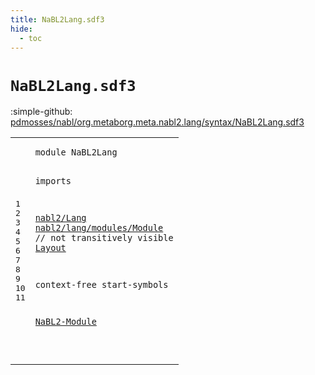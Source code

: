```yaml
---
title: NaBL2Lang.sdf3
hide:
  - toc
---
```


# `NaBL2Lang.sdf3`

:simple-github: [pdmosses/nabl/org.metaborg.meta.nabl2.lang/syntax/NaBL2Lang.sdf3]

[pdmosses/nabl/org.metaborg.meta.nabl2.lang/syntax/NaBL2Lang.sdf3]: https://github.com/pdmosses/nabl/blob/master/org.metaborg.meta.nabl2.lang/syntax/NaBL2Lang.sdf3 "The source file on GitHub"

<div class="sdf3"><table class="highlighttable"><tbody><tr><td class="linenos"><div class="linenodiv"><pre><span></span>1
2
3
4
5
6
7
8
9
10
11
</pre></div></td>
<td class="code"><pre><code><span class="keyword">module</span> <span id="NaBL2Lang_7_16" title="Not referenced locally, nor via imports">NaBL2Lang</span>

<span class="keyword">imports</span>

  <a href="../nabl2/Lang.sdf3/#nabl2/Lang_7_17" id="nabl2/Lang_29_39" title="Defined at ../nabl2/Lang.sdf3 line 1">nabl2/Lang</a>
  <a href="../nabl2/lang/modules/Module.sdf3/#nabl2/lang/modules/Module_7_32" id="nabl2/lang/modules/Module_42_67" title="Defined at ../nabl2/lang/modules/Module.sdf3 line 1">nabl2/lang/modules/Module</a> <span class="layout">// not transitively visible</span>
  <a href="../Layout.sdf3/#Layout_7_13" id="Layout_98_104" title="Defined at ../Layout.sdf3 line 1">Layout</a>

<span class="keyword">context-free start-symbols</span>

  <a href="../nabl2/lang/modules/Module.sdf3/#NaBL2-Module_108_120" id="NaBL2-Module_136_148" title="Defined at ../nabl2/lang/modules/Module.sdf3 line 9">NaBL2-Module</a>

</code></pre></td></tr></tbody></table></div>